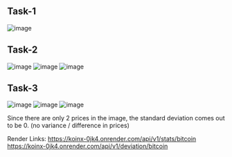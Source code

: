## Task-1
![image](https://github.com/user-attachments/assets/e0c32e80-eb8e-45cc-a380-62e53cf9bf06)


## Task-2
![image](https://github.com/user-attachments/assets/e7c6d650-c888-4ed0-a87e-d5682edcf340)
![image](https://github.com/user-attachments/assets/58e0f5bb-0147-4eee-889e-854e43c5c4f7)
![image](https://github.com/user-attachments/assets/b64feed2-cebc-4252-93b8-3fd101b29b59)

## Task-3
![image](https://github.com/user-attachments/assets/438a5d33-ec4d-4b9a-a681-c512f81694dd)
![image](https://github.com/user-attachments/assets/bff6147f-0ada-43a5-890e-3174d6d5a08a)
![image](https://github.com/user-attachments/assets/6d95a6ee-8ed8-4e5e-bd7d-e6356f65932b)

Since there are only 2 prices in the image, the standard deviation comes out to be 0. (no variance / difference in prices)

Render Links:
https://koinx-0jk4.onrender.com/api/v1/stats/bitcoin
https://koinx-0jk4.onrender.com/api/v1/deviation/bitcoin

